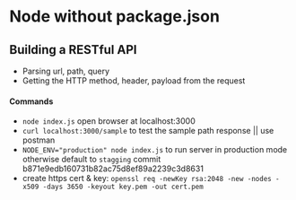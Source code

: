 # Node without package.json

## Building a RESTful API
- Parsing url, path, query
- Getting the HTTP method, header, payload from the request

#### Commands
- `node index.js` open browser at localhost:3000
- `curl localhost:3000/sample` to test the sample path response || use postman
- `NODE_ENV="production" node index.js` to run server in production mode otherwise default to `stagging`
commit b871e9edb160731b82ac75d8ef89a2239c3d8631
- create https cert & key: `openssl req -newKey rsa:2048 -new -nodes -x509 -days 3650 -keyout key.pem -out cert.pem`

